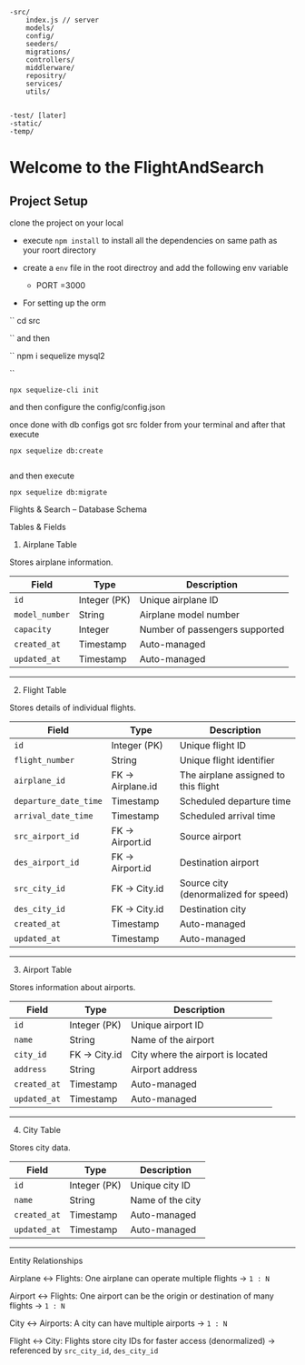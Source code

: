 ```
-src/
    index.js // server 
    models/
    config/
    seeders/
    migrations/
    controllers/
    middlerware/
    repositry/
    services/
    utils/
    

-test/ [later]
-static/
-temp/

```

# Welcome to the FlightAndSearch

## Project Setup

clone the project on your local

- execute `npm install` to install all the dependencies  on same path as your roort directory 

- create a `env` file in the root directroy  and add the following env variable 

     - PORT =3000

- For setting up the orm 


``
cd src 

``
and then

``
npm i sequelize mysql2

``

```
npx sequelize-cli init 

```

and then configure the config/config.json


once done with db configs got src folder from your terminal and 
 after that execute 

```
npx sequelize db:create


```

and then execute 

```
npx sequelize db:migrate 

```


 Flights & Search – Database Schema

Tables & Fields

1. Airplane Table

Stores airplane information.

| Field          | Type         | Description                    |
| -------------- | ------------ | ------------------------------ |
| `id`           | Integer (PK) | Unique airplane ID             |
| `model_number` | String       | Airplane model number          |
| `capacity`     | Integer      | Number of passengers supported |
| `created_at`   | Timestamp    | Auto-managed                   |
| `updated_at`   | Timestamp    | Auto-managed                   |

---

2. Flight Table

Stores details of individual flights.

| Field                 | Type             | Description                          |
| --------------------- | ---------------- | ------------------------------------ |
| `id`                  | Integer (PK)     | Unique flight ID                     |
| `flight_number`       | String           | Unique flight identifier             |
| `airplane_id`         | FK → Airplane.id | The airplane assigned to this flight |
| `departure_date_time` | Timestamp        | Scheduled departure time             |
| `arrival_date_time`   | Timestamp        | Scheduled arrival time               |
| `src_airport_id`      | FK → Airport.id  | Source airport                       |
| `des_airport_id`      | FK → Airport.id  | Destination airport                  |
| `src_city_id`         | FK → City.id     | Source city (denormalized for speed) |
| `des_city_id`         | FK → City.id     | Destination city                     |
| `created_at`          | Timestamp        | Auto-managed                         |
| `updated_at`          | Timestamp        | Auto-managed                         |

---

3. Airport Table

Stores information about airports.

| Field        | Type         | Description                       |
| ------------ | ------------ | --------------------------------- |
| `id`         | Integer (PK) | Unique airport ID                 |
| `name`       | String       | Name of the airport               |
| `city_id`    | FK → City.id | City where the airport is located |
| `address`    | String       | Airport address                   |
| `created_at` | Timestamp    | Auto-managed                      |
| `updated_at` | Timestamp    | Auto-managed                      |

---

4. City Table

Stores city data.

| Field        | Type         | Description      |
| ------------ | ------------ | ---------------- |
| `id`         | Integer (PK) | Unique city ID   |
| `name`       | String       | Name of the city |
| `created_at` | Timestamp    | Auto-managed     |
| `updated_at` | Timestamp    | Auto-managed     |

---


Entity Relationships

Airplane ↔ Flights:
  One airplane can operate multiple flights
  → `1 : N`

Airport ↔ Flights:
  One airport can be the origin or destination of many flights
  → `1 : N`

City ↔ Airports:
  A city can have multiple airports
  → `1 : N`

Flight ↔ City:
  Flights store city IDs for faster access (denormalized)
  → referenced by `src_city_id`, `des_city_id`

